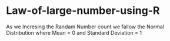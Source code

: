 # Law-of-large-number-using-R
As we Incresing the Randam Number count we fallow the Normal Distribution where Mean = 0 and Standard Deviation = 1
